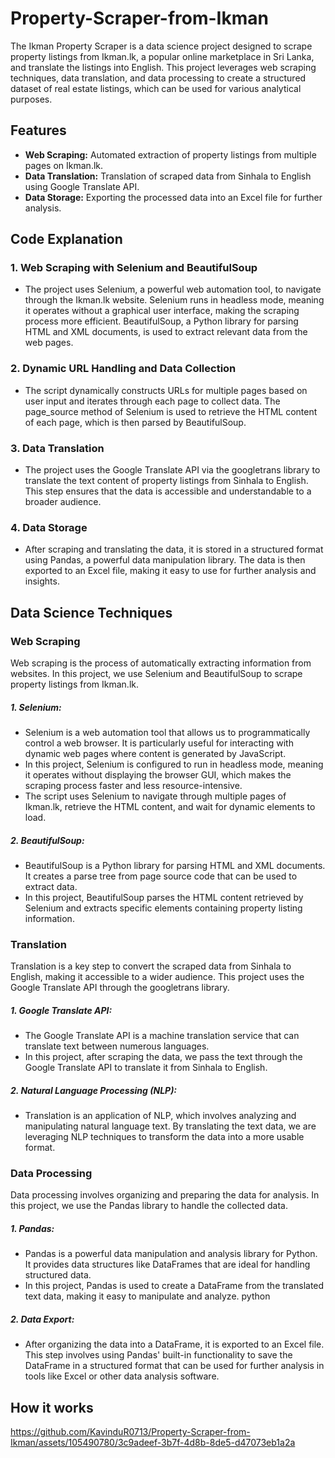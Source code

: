 # Property-Scraper-from-Ikman
The Ikman Property Scraper is a data science project designed to scrape property listings from Ikman.lk, a popular online marketplace in Sri Lanka, and translate the listings into English. This project leverages web scraping techniques, data translation, and data processing to create a structured dataset of real estate listings, which can be used for various analytical purposes.

## Features
- **Web Scraping:** Automated extraction of property listings from multiple pages on Ikman.lk.
- **Data Translation:** Translation of scraped data from Sinhala to English using Google Translate API.
- **Data Storage:** Exporting the processed data into an Excel file for further analysis.

## Code Explanation

### 1. Web Scraping with Selenium and BeautifulSoup
- The project uses Selenium, a powerful web automation tool, to navigate through the Ikman.lk website. Selenium runs in headless mode, meaning it operates without a graphical user interface, making the scraping process more efficient. BeautifulSoup, a Python library for parsing HTML and XML documents, is used to extract relevant data from the web pages.

### 2. Dynamic URL Handling and Data Collection
- The script dynamically constructs URLs for multiple pages based on user input and iterates through each page to collect data. The page_source method of Selenium is used to retrieve the HTML content of each page, which is then parsed by BeautifulSoup.

### 3. Data Translation
- The project uses the Google Translate API via the googletrans library to translate the text content of property listings from Sinhala to English. This step ensures that the data is accessible and understandable to a broader audience.

### 4. Data Storage

- After scraping and translating the data, it is stored in a structured format using Pandas, a powerful data manipulation library. The data is then exported to an Excel file, making it easy to use for further analysis and insights.

## Data Science Techniques

### Web Scraping
Web scraping is the process of automatically extracting information from websites. In this project, we use Selenium and BeautifulSoup to scrape property listings from Ikman.lk.

   ##### 1. Selenium:
   - Selenium is a web automation tool that allows us to programmatically control a web browser. It is particularly useful for interacting with dynamic web pages where content is generated by JavaScript.
   - In this project, Selenium is configured to run in headless mode, meaning it operates without displaying the browser GUI, which makes the scraping process faster and less resource-intensive.
   - The script uses Selenium to navigate through multiple pages of Ikman.lk, retrieve the HTML content, and wait for dynamic elements to load.

   ##### 2. BeautifulSoup:
   - BeautifulSoup is a Python library for parsing HTML and XML documents. It creates a parse tree from page source code that can be used to extract data.
   - In this project, BeautifulSoup parses the HTML content retrieved by Selenium and extracts specific elements containing property listing information.

### Translation
Translation is a key step to convert the scraped data from Sinhala to English, making it accessible to a wider audience. This project uses the Google Translate API through the googletrans library.

   ##### 1. Google Translate API:
   - The Google Translate API is a machine translation service that can translate text between numerous languages.
   - In this project, after scraping the data, we pass the text through the Google Translate API to translate it from Sinhala to English.
     
   ##### 2. Natural Language Processing (NLP):
   - Translation is an application of NLP, which involves analyzing and manipulating natural language text. By translating the text data, we are leveraging NLP techniques to transform the data into a more usable format.

### Data Processing
Data processing involves organizing and preparing the data for analysis. In this project, we use the Pandas library to handle the collected data.

   ##### 1. Pandas:
   - Pandas is a powerful data manipulation and analysis library for Python. It provides data structures like DataFrames that are ideal for handling structured data.
   - In this project, Pandas is used to create a DataFrame from the translated text data, making it easy to manipulate and analyze.
python
   ##### 2. Data Export:
   - After organizing the data into a DataFrame, it is exported to an Excel file. This step involves using Pandas' built-in functionality to save the DataFrame in a structured format that can be used for further analysis in tools like Excel or other data analysis software.

## How it works
https://github.com/KavinduR0713/Property-Scraper-from-Ikman/assets/105490780/3c9adeef-3b7f-4d8b-8de5-d47073eb1a2a
